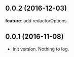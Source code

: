 <a name="0.0.2"></a>
## 0.0.2 (2016-12-03)

**feature**: add redactorOptions

<a name="0.0.1"></a>
## 0.0.1 (2016-11-08)
* init version. Nothing to log.


